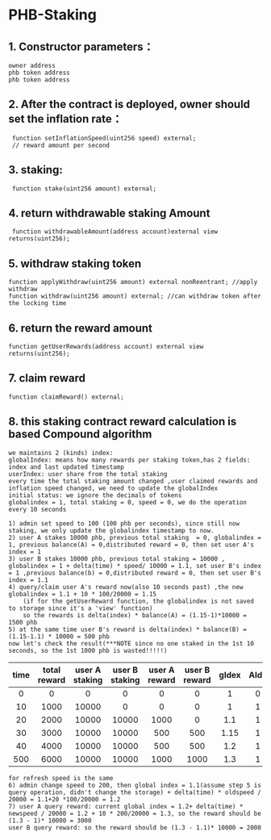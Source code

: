 # PHB-Staking

## 1. Constructor parameters：

    owner address
    phb token address
    phb token address

 ## 2. After the contract is deployed, owner should set the inflation rate：
```
 function setInflationSpeed(uint256 speed) external;
 // reward amount per second
```

 ## 3. staking:
```
 function stake(uint256 amount) external;
```

 ## 4. return withdrawable staking Amount
     function withdrawableAmount(address account)external view returns(uint256);

## 5. withdraw staking token
    function applyWithdraw(uint256 amount) external nonReentrant; //apply withdraw
    function withdraw(uint256 amount) external; //can withdraw token after the locking time

## 6. return the reward amount
    function getUserRewards(address account) external view returns(uint256);

## 7. claim reward
    function claimReward() external;

## 8. this staking contract reward calculation is based Compound algorithm
    we maintains 2 (kinds) index:
    globalIndex: means how many rewards per staking token,has 2 fields: index and last updated timestamp
    userIndex: user share from the total staking
    every time the total staking amount changed ,user claimed rewards and inflation speed changed, we need to update the globalIndex
    initial status: we ignore the decimals of tokens 
    globalindex = 1, total staking = 0, speed = 0, we do the operation every 10 seconds
    
    1) admin set speed to 100 (100 phb per seconds), since still now staking, we only update the globalindex timestamp to now.
    2) user A stakes 10000 phb, previous total staking  = 0, globalindex = 1, previous balance(A) = 0,distributed reward = 0, then set user A's index = 1
    3) user B stakes 10000 phb, previous total staking = 10000 , globalindex = 1 + delta(time) * speed/ 10000 = 1.1, set user B's index = 1 ,previous balance(b) = 0,distributed reward = 0, then set user B's index = 1.1
    4) query/claim user A's reward now(also 10 seconds past) ,the new globalindex = 1.1 + 10 * 100/20000 = 1.15
        (if for the getUserReward function, the globalindex is not saved to storage since it's a 'view' function)   
        so the rewards is delta(index) * balance(A) = (1.15-1)*10000 = 1500 phb    
    5) at the same time user B's reward is delta(index) * balance(B) = (1.15-1.1) * 10000 = 500 phb
    now let's check the result(***NOTE since no one staked in the 1st 10 seconds, so the 1st 1000 phb is wasted!!!!!)


| time | total reward | user A staking | user B staking | user A reward | user B reward | gIdex | AIdx | BIdx|
|:----:|:----:| :----: |:----: | :----: | :----: |:----: | :----: | :----: |
| 0 | 0 | 0 |0 | 0 | 0 |1 | 0 | 0 |
| 10 | 1000 | 10000 |0 | 0 | 0 |1 | 1 | 0 |
| 20 | 2000 | 10000 |10000 | 1000 | 0 |1.1 | 1 | 1.1 |
| 30 | 3000 | 10000 |10000 | 500 | 500 |1.15 | 1 | 1.1 |
| 40 | 4000 | 10000 |10000 | 500 | 500 |1.2 | 1 | 1.1 |
| 500 | 6000 | 10000 |10000 | 1000 | 1000 |1.3 | 1 | 1.1 |


    for refresh speed is the same
    6) admin change speed to 200, then global index = 1.1(assume step 5 is query operation, didn't change the storage) + delta(time) * oldspeed / 20000 = 1.1+20 *100/20000 = 1.2
    7) user A query reward: current global index = 1.2+ delta(time) * newspeed / 20000 = 1.2 + 10 * 200/20000 = 1.3, so the reward should be (1.3 - 1)* 10000 = 3000
    user B query reward: so the reward should be (1.3 - 1.1)* 10000 = 2000